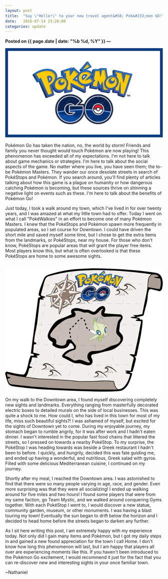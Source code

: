 ```yaml
---
layout: post
title:  "Say \"Hello!\" to your new travel agent&#58; Pok&#233;mon GO!"
date:   2016-07-14 23:26:00
categories: update
---
```

**Posted on {{ page.date | date: "%b %d, %Y" }} &mdash;**

<img src="/../_images/pokemon-go.jpg" alt="Pokemon go"/>

<p>
Pok&#233;mon Go has taken the nation, no, the world by storm! Friends and family you
never thought would touch Pok&#233;mon are now playing! This phenomenon has exceeded
all of my expectations. I'm not here to talk about game mechanics or strategies. 
I'm here to talk about the social aspects of the game. No matter where
you live, you have seen them; the to-be Pok&#233;mon Masters. They wander our once
desolate streets in search of Pok&#233;Stops and Pok&#233;mon. If you search around, you'll
find plenty of articles talking about how this game is a plague on humanity or
how dangerous catching Pok&#233;mon is becoming, but these sources thrive on shinning
a negative light on events such as these. I'm here to talk about the benefits of
Pok&#233;mon Go!
</p>

<p>
Just today, I took a walk around my town, which I've lived in for over twenty
years, and I was amazed at what my little town had to offer. Today I went on what I call "Pok&#233;Walkies"
in an effort to become one of many Pok&#233;mon Masters. I knew that the Pok&#233;Stops and
Pok&#233;mon spawn more frequently in populated
areas, so I set course for Downtown. I could have driven the short mile and saved myself some time, 
but I chose to get the extra items from the
landmarks, or Pok&#233;Stops, near my house. For those who don't know, Pok&#233;Stops are popular areas
that will grant the player free items. Most players know this, but what is often
overlooked is that these Pok&#233;Stops are home to some awesome sights.
</p>
<br/>
<img src="/../_images/pokemon-go-2.png" alt="Pokemon go"/>
<br/>
<p>
On my walk to the Downtown area, I found myself discovering completely new sights and
landmarks. Everything ranging from masterfully decorated electric boxes to detailed murals on the side
of local businesses. This was quite a shock to me. How could I, who has lived in this
town for most of my life, miss such beautiful sights?! I was ashamed of myself, but
excited for the sights of Downtown yet to come. During my enjoyable journey, my stomach began to rumble angrily, for it was after work and I hadn't eaten dinner. I wasn't
interested in the popular fast food chains that littered the streets, so I pressed on towards a nearby
Pok&#233;Stop. To my surprise, the Pok&#233;Stop I was heading towards was beside a Greek
restaurant I hadn't been to before. I quickly, and hungrily, decided this was
fate guiding me, and ended up having a wonderful, and nutritious, Greek salad with gyros. Filled with
some delicious Mediterranean cuisine, I continued on my journey.
</p>

<p>
Shortly after my meal, I reached the Downtown area. I was astonished to find that
there were so many people varying in age, race, and gender. Even more surprising
was that they were all socializing! I ended up walking around for five miles and
two hours! I found some players that were from my same faction, go Team Mystic, and
we walked around conquering Gyms together. With each Pok&#233;Stop I went to, I would
discover a new statue, community garden, museum, or other monuments. I was having a blast touring my town!
Eventually the sun began to drift below the horizon and I decided to head home before the streets began to darken any further.
</p>

<p>
As I sit here writing this post, I am extremely happy with my experience today.
Not only did I gain many items and Pok&#233;mon, but I got my daily steps in and gained a new found appreciation for the town I call Home. I don't know how long this phenomenon
 will last, but I am happy that players all over are experiencing moments like this. If you haven't
been introduced to the Pok&#233;mon Go excitement, I would recommend it just for the fact
that you can re-discover new and interesting sights in your once familiar town. 
</p>

<p>
~Nathaniel
</p>
